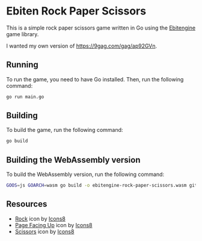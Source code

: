 # Ebiten Rock Paper Scissors

This is a simple rock paper scissors game written in Go using the [Ebitengine](https://ebitengine.org/) game library.

I wanted my own version of https://9gag.com/gag/ap92GVn.

## Running

To run the game, you need to have Go installed. Then, run the following command:

```bash
go run main.go
```

## Building

To build the game, run the following command:

```bash
go build
```

## Building the WebAssembly version

To build the WebAssembly version, run the following command:

```bash
GOOS=js GOARCH=wasm go build -o ebitengine-rock-paper-scissors.wasm github.com/rangzen/ebitengine-rock-paper-scissors
```

## Resources

* <a target="_blank" href="https://icons8.com/icon/9FSQ5judlnAN/rock">Rock</a> icon by <a target="_blank" href="https://icons8.com">Icons8</a>
* <a target="_blank" href="https://icons8.com/icon/jDDj4ExfgPZV/page-facing-up">Page Facing Up</a> icon by <a target="_blank" href="https://icons8.com">Icons8</a>
* <a target="_blank" href="https://icons8.com/icon/A7egVNynrr0h/scissors">Scissors</a> icon by <a target="_blank" href="https://icons8.com">Icons8</a>